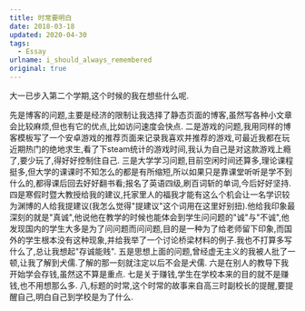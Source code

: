 ```yaml
---
title: 时常要明白
date: 2018-03-18 
updated: 2020-04-30
tags:
  - Essay
urlname: i_should_always_remembered
original: true
---
```

大一已步入第二个学期,这个时候的我在想些什么呢.
<!--more-->
先是博客的问题,主要是经济的限制让我选择了静态页面的博客,虽然写各种小文章会比较麻烦,但也有它的优点,比如访问速度会快点.
二是游戏的问题,我用同样的博客模板写了一个安卓游戏的推荐页面来记录我喜欢并推荐的游戏,可最近我都在玩近期热门的绝地求生,看了下steam统计的游戏时间,我认为自己是对这款游戏上瘾了,要少玩了,得好好控制住自己.
三是大学学习问题,目前空闲时间还算多,理论课程挺多,但大学的课课时不知怎么的都是有所缩短,所以如果只是靠课堂听听是学不到什么的,都得课后回去好好翻书看;报名了英语四级,刷百词斩的单词,今后好好坚持.
四是寒假时暨大教授给我的建议,托家里人的福我才能有这么个机会让一名学识较为渊博的人给我提建议(我怎么觉得"提建议"这个词用在这里好别扭).他给我印象最深刻的就是"真诚",他说他在教学的时候也能体会到学生问问题的"诚"与"不诚",他发现国内的学生大多是为了问问题而问问题,目的是一种为了给老师留下印象,而国外的学生根本没有这种现象,并给我举了一个讨论桥梁材料的例子.我也不打算多写什么了,总让我想起"存诚能贱".
五是思想上面的问题,曾经虚无主义的我被人批了一顿,让我了解到犬儒.了解的那一刻就注定以后不会是犬儒.
六是在别人的教导下我开始学会存钱,虽然这不算是重点.
七是关于赚钱,学生在学校本来的目的就不是赚钱,也不用想那么多.
八,标题的时常,这个时常的故事来自高三时副校长的提醒,要提醒自己,明白自己到学校是为了什么.